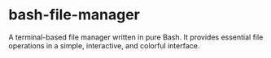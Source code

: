 # bash-file-manager
A  terminal-based file manager written in pure Bash. It provides essential file operations in a simple, interactive, and colorful interface.
